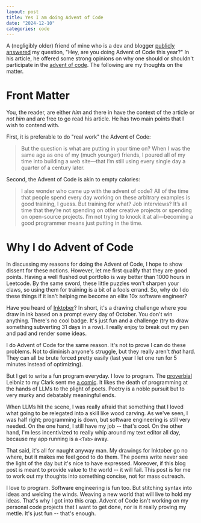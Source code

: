 ```yaml
---
layout: post
title: Yes I am doing Advent of Code
date: "2024-12-10"
categories: code
---
```


A (negligibly older) friend of mine who is a dev and blogger [publicly answered](https://www.earthli.com/news/view_article.php?id=5279) my question, "Hey, are you doing Advent of Code this year?"
In his article, he offered some strong opinions on why one should or shouldn't participate in the [advent of code](https://adventofcode.com).
The following are my thoughts on the matter.

# Front Matter

You, the reader, are either _him_ and there in have the context of the article or _not him_ and are free to go read his article.
He has two main points that I wish to contend with.

First, it is preferable to do "real work" the Advent of Code:
> But the question is what are putting in your time on? When I was the same age as one of my (much younger) friends, I poured all of my time into building a web site—that I’m still using every single day a quarter of a century later.

Second, the Advent of Code is akin to empty calories:
> I also wonder who came up with the advent of code? All of the time that people spend every day working on these arbitrary examples is good training, I guess. But training for what? Job interviews? It’s all time that they’re not spending on other creative projects or spending on open-source projects. I’m not trying to knock it at all—becoming a good programmer means just putting in the time.

# Why I do Advent of Code

In discussing my reasons for doing the Advent of Code, I hope to show dissent for these notions.
However, let me first qualify that they are good points.
Having a well flushed out portfolio is way better than 1000 hours in Leetcode.
By the same sword, these little puzzles won't sharpen your claws, so using them for training is a bit of a fools errand.
So, why do I do these things if it isn't helping me become an elite 10x software engineer?

Have you heard of [Inktober](https://inktober.com)?
In short, it's a drawing challenge where you draw in ink based on a prompt every day of October.
You don't win anything.
There's no cool badge.
It's just fun and a challenge (try to draw something subverting 31 days in a row).
I really enjoy to break out my pen and pad and render some ideas.

I do Advent of Code for the same reason.
It's not to prove I can do these problems.
Not to diminish anyone's struggle, but they really aren't _that_ hard.
They can all be brute forced pretty easily (last year I let one run for 5 minutes instead of optimizing).

But I get to write a fun program everyday.
I love to program.
The [proverbial](https://en.wikipedia.org/wiki/Leibniz–Clarke_correspondence) Leibniz to my Clark sent me [a comic](https://www.smbc-comics.com/comic/poetry-2).
It likes the death of programming at the hands of LLMs to the plight of poets.
Poetry is a noble pursuit but to very murky and debatably meaningful ends.

When LLMs hit the scene, I was really afraid that something that I loved what going to be relegated into a skill like wood carving.
As we've seen, I was half right; programming is down, but software engineering is still very needed.
On the one hand, I still have my job -- that's cool.
On the other hand, I'm less incentivized to really whip around my text editor all day, because my app running is a `<Tab>` away.

That said, it's all for naught anyway man.
My drawings for Inktober go no where, but it makes me feel good to do them.
The poems write never see the light of the day but it's nice to have expressed.
Moreover, if this blog post is meant to provide value to the world -- it will fail.
This post is for me to work out my thoughts into something concise, not for mass outreach.

I love to program.
Software engineering is fun too.
But stitching syntax into ideas and welding the winds.
Weaving a new world that will live to hold my ideas.
That's why I got into this crap.
Advent of Code isn't working on my personal code projects that I want to get done, nor is it really proving my mettle.
It's just fun -- that's enough.
